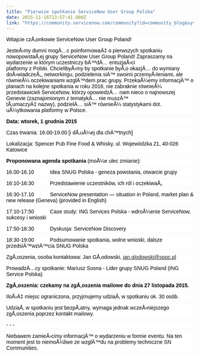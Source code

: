 ```yaml
---
title: "Pierwsze spotkanie ServiceNow User Group Polska"
date: 2015-11-16T13:57:41.000Z
link: "https://community.servicenow.com/community?id=community_blog&sys_id=a05e2aaddbd0dbc01dcaf3231f961943"
---
```

<p style="background: white;"><span style="color: black; font-family: 'Calibri',sans-serif;">Witajcie czÅ‚onkowie ServiceNow User Group Poland!</span></p><p style="background: white;"></p><p style="background: white;"><span style="color: black; font-family: 'Calibri',sans-serif;">JesteÅ›my dumni mogÄ…c poinformowaÄ‡ o pierwszych spotkaniu nowopowstaÅ‚ej grupy ServiceNow User Group Poland! </span><span style="color: black; font-family: 'Calibri',sans-serif;">Zapraszamy na wydarzenie w którym uczestniczy bÄ™dÄ… entuzjaÅ›ci<br/>platformy z Polski. ChcielibyÅ›my by spotkanie byÅ‚o okazjÄ… do wymiany doÅ›wiadczeÅ„, networkingu, podzielenia siÄ™ swoimi przemyÅ›leniami, ale równieÅ¼ oczekiwaniami wzglÄ™dem prac grupy. PrzekaÅ¼emy informacjÄ™ o planach na kolejne spotkania w roku 2016, nie zabraknie równieÅ¼ przedstawicieli ServiceNow, którzy opowiedzÄ… nam nieco o najnowszej Genevie (zaznajomionym z tematykÄ… nie muszÄ™<br/>tÅ‚umaczyÄ‡ nazwy), podzielÄ… siÄ™ równieÅ¼ statystykami dot. uÅ¼ytkowania platformy w Polsce.</span></p><p style="background: white;"></p><p style="background: white;"><strong style="color: black; font-family: 'Calibri',sans-serif;">Data: wtorek, 1 grudnia 2015</strong></p><p style="background: white;"></p><p style="background: white;"><span style="color: black; font-family: 'Calibri',sans-serif;">Czas trwania: 16.00-19.00 [i dÅ‚uÅ¼ej dla chÄ™tnych]</span></p><p style="background: white;"><span style="color: black; font-family: 'Calibri',sans-serif;">Lokalizacja: Spencer Pub Fine Food &amp; Whisky, </span><span style="color: black; font-family: 'Calibri',sans-serif;">ul. Wojewódzka 21, 40-026 Katowice</span></p><p style="background: white;"></p><p style="background: white;"><span style="color: black; font-family: 'Calibri',sans-serif;"><strong>Proponowana agenda spotkania</strong> (moÅ¼e ulec zmianie):</span></p><p style="background: white;"><span style="color: black; font-family: 'Calibri',sans-serif;">16.00-16.10           Idea SNUG Polska - geneza powstania, otwarcie grupy</span></p><p style="background: white;"><span style="color: black; font-family: 'Calibri',sans-serif;">16:10-16:30           Przedstawienie uczestników, ich ról i oczekiwaÅ„</span></p><p style="background: white;"><span style="color: black; font-family: 'Calibri',sans-serif;">16:30-17.10           ServiceNow presentation — situation in Poland, market plan &amp; new release (Geneva) (provided in English)</span></p><p style="background: white;"><span style="color: black; font-family: 'Calibri',sans-serif;">17:10-17:50           Case study: ING Services Polska - wdroÅ¼enie ServiceNow, sukcesy i wnioski</span></p><p style="background: white;"><span style="color: black; font-family: 'Calibri',sans-serif;">17:50-18:30           Dyskusja: ServiceNow Discovery</span></p><p style="background: white;"><span style="color: black; font-family: 'Calibri',sans-serif;">18:30-19:00           Podsumowanie spotkania, wolne wnioski, dalsze przedsiÄ™wziÄ™cia SNUG Polska</span></p><p style="background: white;"></p><p style="background: white;"><span style="color: black; font-family: 'Calibri',sans-serif;">ZgÅ‚oszenia, osoba kontaktowa: Jan GÅ‚odowski, <a title="n.glodowski@spoc.pl" href="mailto:jan.glodowski@spoc.pl">jan.glodowski@spoc.pl</a></span></p><p style="background: white;"><span style="color: black; font-family: 'Calibri',sans-serif;">ProwadzÄ…cy spotkanie: Mariusz Sosna - Lider grupy SNUG Poland (ING Service Polska)</span></p><p style="background: white;"></p><p style="background: white;"><strong style="color: black; font-family: 'Calibri',sans-serif;">ZgÅ‚oszenia: czekamy na zgÅ‚oszenia mailowe do dnia 27 listopada 2015.</strong></p><p style="background: white;"></p><p style="background: white;"><span style="color: black; font-family: 'Calibri',sans-serif;">IloÅ›Ä‡ miejsc ograniczona, przyjmujemy udziaÅ‚ w spotkaniu ok. 30 osób.</span></p><p style="background: white;"><span style="color: black; font-family: 'Calibri',sans-serif;">UdziaÅ‚ w spotkaniu jest bezpÅ‚atny, wymaga jednak wczeÅ›niejszego zgÅ‚oszenia poprzez kontakt mailowy.</span></p><p style="background: white;"></p><p style="background: white;"><span style="color: black; font-family: 'Calibri',sans-serif;">- - -</span></p><p style="background: white;"><span style="color: black; font-family: 'Calibri',sans-serif;">Niebawem zamieÅ›cimy informacjÄ™ o wydarzeniu w formie eventu. Na ten moment jest to niemoÅ¼liwe ze wzglÄ™du na problemy techniczne SN Communities.</span></p>